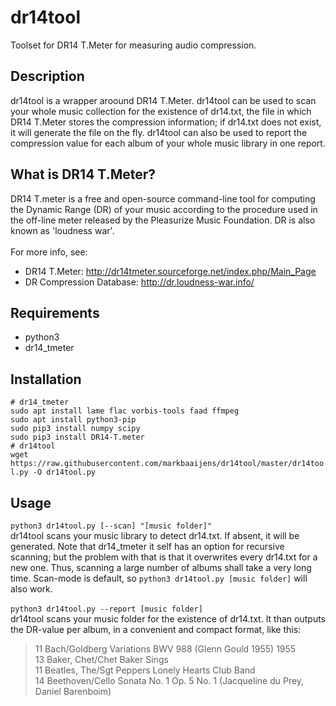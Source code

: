 # dr14tool
Toolset for DR14 T.Meter for measuring audio compression. 

## Description
dr14tool is a wrapper aroound DR14 T.Meter. dr14tool can be used to scan your whole music collection for the existence of dr14.txt, the file in which DR14 T.Meter stores the compression information; if dr14.txt does not exist, it will generate the file on the fly. dr14tool can also be used to report the compression value for each album of your whole music library in one report.

## What is DR14 T.Meter?
DR14 T.meter is a free and open-source command-line tool for computing the Dynamic Range (DR) of your music according to the procedure used in the off-line meter released by the Pleasurize Music Foundation. DR is also known as 'loudness war'.\
\
For more info, see:
* DR14 T.Meter: http://dr14tmeter.sourceforge.net/index.php/Main_Page
* DR Compression Database: http://dr.loudness-war.info/

## Requirements
* python3
* dr14_tmeter

## Installation 
`# dr14_tmeter`\
`sudo apt install lame flac vorbis-tools faad ffmpeg`\
`sudo apt install python3-pip`\
`sudo pip3 install numpy scipy`\
`sudo pip3 install DR14-T.meter`\
`# dr14tool`\
`wget https://raw.githubusercontent.com/markbaaijens/dr14tool/master/dr14tool.py -O dr14tool.py`

## Usage
`python3 dr14tool.py [--scan] "[music folder]"`\
dr14tool scans your music library to detect dr14.txt. If absent, it will be generated. Note that dr14_tmeter it self has an option for recursive scanning; but the problem with that is that it overwrites every dr14.txt for a new one. Thus, scanning a large number of albums shall take a very long time. Scan-mode is default, so `python3 dr14tool.py [music folder]` will also work.\
\
`python3 dr14tool.py --report [music folder]`\
dr14tool scans your music folder for the existence of dr14.txt. It than outputs the DR-value per album, in a convenient and compact format, like this:
> 11 Bach/Goldberg Variations BWV 988 (Glenn Gould 1955) 1955\
> 13 Baker, Chet/Chet Baker Sings\
> 11 Beatles, The/Sgt Peppers Lonely Hearts Club Band\
> 14 Beethoven/Cello Sonata No. 1 Op. 5 No. 1 (Jacqueline du Prey,  Daniel Barenboim)



